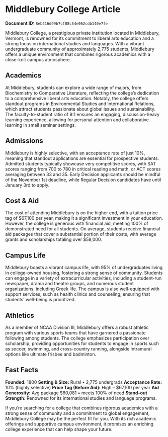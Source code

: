 # Middlebury College Article

**Document ID:** `8eb416d99b7cf88c54e062cdb140e7fe`

Middlebury College, a prestigious private institution located in Middlebury, Vermont, is renowned for its commitment to liberal arts education and a strong focus on international studies and languages. With a vibrant undergraduate community of approximately 2,775 students, Middlebury offers a unique environment that combines rigorous academics with a close-knit campus atmosphere.

## Academics
At Middlebury, students can explore a wide range of majors, from Biochemistry to Comparative Literature, reflecting the college’s dedication to a comprehensive liberal arts education. Notably, the college offers standout programs in Environmental Studies and International Relations, which attract students passionate about global issues and sustainability. The faculty-to-student ratio of 9:1 ensures an engaging, discussion-heavy learning experience, allowing for personal attention and collaborative learning in small seminar settings.

## Admissions
Middlebury is highly selective, with an acceptance rate of just 10%, meaning that standout applications are essential for prospective students. Admitted students typically showcase very competitive scores, with SAT scores ranging from 700 to 780 in critical reading and math, or ACT scores averaging between 33 and 35. Early Decision applicants should be mindful of the November 1st deadline, while Regular Decision candidates have until January 3rd to apply.

## Cost & Aid
The cost of attending Middlebury is on the higher end, with a tuition price tag of $67,100 per year, making it a significant investment in your education. However, the college is generous with financial aid, meeting 100% of demonstrated need for all students. On average, students receive financial aid packages that cover a substantial portion of their costs, with average grants and scholarships totaling over $58,000.

## Campus Life
Middlebury boasts a vibrant campus life, with 95% of undergraduates living in college-owned housing, fostering a strong sense of community. Students can engage in a variety of extracurricular activities, including a student-run newspaper, drama and theatre groups, and numerous student organizations, including Greek life. The campus is also well-equipped with support services, such as health clinics and counseling, ensuring that students’ well-being is prioritized.

## Athletics
As a member of NCAA Division III, Middlebury offers a robust athletic program with various sports teams that have garnered a passionate following among students. The college emphasizes participation over scholarship, providing opportunities for students to engage in sports such as soccer, swimming, and cross-country running, alongside intramural options like ultimate frisbee and badminton.

## Fast Facts
**Founded:** 1800
**Setting & Size:** Rural • 2,775 undergrads
**Acceptance Rate:** 10% (highly selective)
**Price Tag (Before Aid):** High – $67,100 per year
**Aid Generosity:** Avg package $60,081 • meets 100% of need
**Stand-out Strength:** Renowned for its international studies and language programs.

If you’re searching for a college that combines rigorous academics with a strong sense of community and a commitment to global engagement, Middlebury College may be the perfect fit for you. With its rich academic offerings and supportive campus environment, it promises an enriching college experience that can help shape your future.
